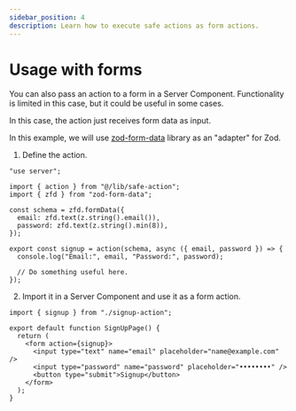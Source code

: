 ```yaml
---
sidebar_position: 4
description: Learn how to execute safe actions as form actions.
---
```


# Usage with forms

You can also pass an action to a form in a Server Component. Functionality is limited in this case, but it could be useful in some cases.

In this case, the action just receives form data as input.

In this example, we will use [zod-form-data](https://www.npmjs.com/package/zod-form-data) library as an "adapter" for Zod.

1. Define the action.

```tsx title=src/app/signup-action.ts
"use server";

import { action } from "@/lib/safe-action";
import { zfd } from "zod-form-data";

const schema = zfd.formData({
  email: zfd.text(z.string().email()),
  password: zfd.text(z.string().min(8)),
});

export const signup = action(schema, async ({ email, password }) => {
  console.log("Email:", email, "Password:", password);

  // Do something useful here.
});
```

2. Import it in a Server Component and use it as a form action.

```tsx title=src/app/signup/page.tsx
import { signup } from "./signup-action";

export default function SignUpPage() {
  return (
    <form action={signup}>
      <input type="text" name="email" placeholder="name@example.com" />
      <input type="password" name="password" placeholder="••••••••" />
      <button type="submit">Signup</button>
    </form>
  );
}
```

